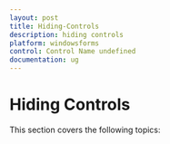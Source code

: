 ```yaml
---
layout: post
title: Hiding-Controls
description: hiding controls
platform: windowsforms
control: Control Name undefined
documentation: ug
---
```


# Hiding Controls

This section covers the following topics:


